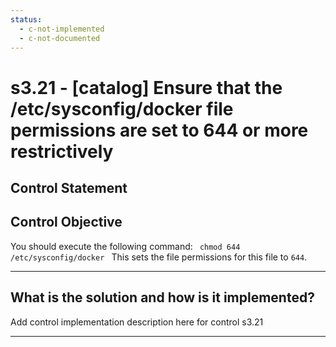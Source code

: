 ```yaml
---
status:
  - c-not-implemented
  - c-not-documented
---
```


# s3.21 - \[catalog\] Ensure that the /etc/sysconfig/docker file permissions are set to 644 or more restrictively

## Control Statement

## Control Objective

You should execute the following command:  ```  chmod 644 /etc/sysconfig/docker  ```  This sets the file permissions for this file to `644`.

______________________________________________________________________

## What is the solution and how is it implemented?

Add control implementation description here for control s3.21

______________________________________________________________________
